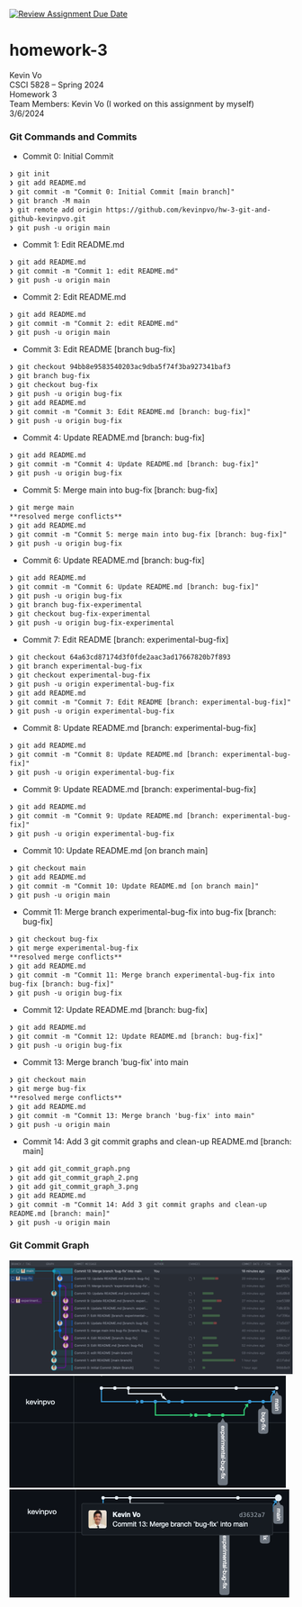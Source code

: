 [![Review Assignment Due Date](https://classroom.github.com/assets/deadline-readme-button-24ddc0f5d75046c5622901739e7c5dd533143b0c8e959d652212380cedb1ea36.svg)](https://classroom.github.com/a/5N0D6Mex)
# homework-3
Kevin Vo\
CSCI 5828 – Spring 2024\
Homework 3\
Team Members: Kevin Vo (I worked on this assignment by myself)\
3/6/2024

### Git Commands and Commits
- Commit 0: Initial Commit
```
❯ git init
❯ git add README.md
❯ git commit -m "Commit 0: Initial Commit [main branch]"
❯ git branch -M main
❯ git remote add origin https://github.com/kevinpvo/hw-3-git-and-github-kevinpvo.git
❯ git push -u origin main
```
- Commit 1: Edit README.md
```
❯ git add README.md
❯ git commit -m "Commit 1: edit README.md"
❯ git push -u origin main
```
- Commit 2: Edit README.md
```
❯ git add README.md
❯ git commit -m "Commit 2: edit README.md"
❯ git push -u origin main
```
- Commit 3: Edit README [branch bug-fix]
```
❯ git checkout 94bb8e9583540203ac9dba5f74f3ba927341baf3
❯ git branch bug-fix
❯ git checkout bug-fix
❯ git push -u origin bug-fix
❯ git add README.md
❯ git commit -m "Commit 3: Edit README.md [branch: bug-fix]"
❯ git push -u origin bug-fix
```
- Commit 4: Update README.md [branch: bug-fix]
```
❯ git add README.md
❯ git commit -m "Commit 4: Update README.md [branch: bug-fix]"
❯ git push -u origin bug-fix
```
- Commit 5: Merge main into bug-fix [branch: bug-fix]
```
❯ git merge main
**resolved merge conflicts**
❯ git add README.md
❯ git commit -m "Commit 5: merge main into bug-fix [branch: bug-fix]"
❯ git push -u origin bug-fix
```
- Commit 6: Update README.md [branch: bug-fix]
```
❯ git add README.md
❯ git commit -m "Commit 6: Update README.md [branch: bug-fix]"
❯ git push -u origin bug-fix
❯ git branch bug-fix-experimental
❯ git checkout bug-fix-experimental
❯ git push -u origin bug-fix-experimental
```

- Commit 7: Edit README [branch: experimental-bug-fix]
```
❯ git checkout 64a63cd87174d3f0fde2aac3ad17667820b7f893
❯ git branch experimental-bug-fix
❯ git checkout experimental-bug-fix
❯ git push -u origin experimental-bug-fix
❯ git add README.md
❯ git commit -m "Commit 7: Edit README [branch: experimental-bug-fix]"
❯ git push -u origin experimental-bug-fix
```
- Commit 8: Update README.md [branch: experimental-bug-fix]
```
❯ git add README.md
❯ git commit -m "Commit 8: Update README.md [branch: experimental-bug-fix]"
❯ git push -u origin experimental-bug-fix
```
- Commit 9: Update README.md [branch: experimental-bug-fix]
```
❯ git add README.md
❯ git commit -m "Commit 9: Update README.md [branch: experimental-bug-fix]"
❯ git push -u origin experimental-bug-fix
```
- Commit 10: Update README.md [on branch main]
```
❯ git checkout main
❯ git add README.md
❯ git commit -m "Commit 10: Update README.md [on branch main]"
❯ git push -u origin main
```
- Commit 11: Merge branch experimental-bug-fix into bug-fix [branch: bug-fix]
```
❯ git checkout bug-fix
❯ git merge experimental-bug-fix
**resolved merge conflicts**
❯ git add README.md
❯ git commit -m "Commit 11: Merge branch experimental-bug-fix into bug-fix [branch: bug-fix]"
❯ git push -u origin bug-fix
```
- Commit 12: Update README.md [branch: bug-fix]
```
❯ git add README.md
❯ git commit -m "Commit 12: Update README.md [branch: bug-fix]"
❯ git push -u origin bug-fix
```
- Commit 13: Merge branch 'bug-fix' into main
```
❯ git checkout main
❯ git merge bug-fix
**resolved merge conflicts**
❯ git add README.md
❯ git commit -m "Commit 13: Merge branch 'bug-fix' into main"
❯ git push -u origin main
```
- Commit 14: Add 3 git commit graphs and clean-up README.md [branch: main]
```
❯ git add git_commit_graph.png
❯ git add git_commit_graph_2.png
❯ git add git_commit_graph_3.png
❯ git add README.md
❯ git commit -m "Commit 14: Add 3 git commit graphs and clean-up README.md [branch: main]"
❯ git push -u origin main
```
### Git Commit Graph

![Commit Graph](git_commit_graph.png "Git Commit Graph - GitLens Graph")
![Commit Graph](git_commit_graph_2.png "Git Commit Graph - GitHub Network Graph")
![Commit Graph](git_commit_graph_3.png "Git Commit Graph - GitHub Network Graph")
